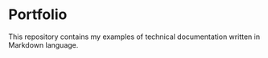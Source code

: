 # Portfolio

This repository contains my examples of technical documentation written in Markdown language.
